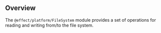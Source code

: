 ## Overview

The `@effect/platform/FileSystem` module provides a set of operations for reading and writing from/to the file system.

